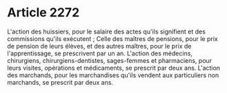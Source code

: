 # Article 2272

L'action des huissiers, pour le salaire des actes qu'ils signifient et des commissions qu'ils exécutent ;   Celle des maîtres de pensions, pour le prix de pension de leurs élèves, et des autres maîtres, pour le prix de l'apprentissage, se prescrivent par un an.   L'action des médecins, chirurgiens, chirurgiens-dentistes, sages-femmes et pharmaciens, pour leurs visites, opérations et médicaments, se prescrit par deux ans.   L'action des marchands, pour les marchandises qu'ils vendent aux particuliers non marchands, se prescrit par deux ans.